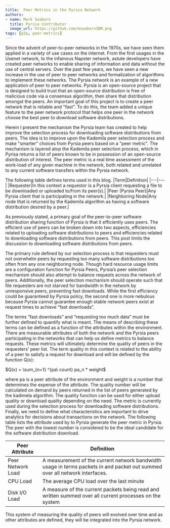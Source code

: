 ```yaml
---
title:  Peer Metrics in the Pyrsia Network
authors:
- name: Mark Seaborn
  title: Pyrsia Contributor
  image_url: https://github.com/mseabornIBM.png
tags: [p2p, peer-metrics]
---
```


Since the advent of peer-to-peer networks in the 1970s, we have seen them applied in a variety of use cases on the internet. From the first usages in the Usenet network, to the infamous Napster network, astute developers have created peer networks to enable sharing of information and data without the use of central servers. Over the past few years, we have seen a new increase in the use of peer to peer networks and formalization of algorithms to implement these networks. The Pyrsia network is an example of a new application of peer to peer networks. Pyrsia is an open-source project that is designed to build trust that an open-source distribution is free of malicious code via a consensus algorithm, then share that distribution amongst the peers. An important goal of this project is to create a peer network that is reliable and "fast". To do this, the team added a unique feature to the peer network protocol that helps one peer in the network choose the best peer to download software distributions.

Herein I present the mechanism the Pyrsia team has created to help improve the selection process for downloading software distributions from peers. The idea is to improve upon the Kademila peer selection process and make "smarter" choices from Pyrsia peers based on a "peer metric". The mechanism is layered atop the Kademila peer selection process, which in Pyrisa returns a list of peers known to be in possession of an open-source distribution of interest. The peer metric is a real time assessment of the work-load of any given machine in the network, both related and unrelated to any current software transfers within the Pyrsia network. 

The following table defines terms used in this blog.
|Term|Definition|
|---|---|
|Requester|In this context a requestor is a Pyrsia client requesting a file to be downloaded or uploaded to/from its peer(s).|
|Peer (Pyrsia Peer)|Any Pyrsia client that is participating in the network.|
|Neighboring Node|Any node that is returned by the Kademila algorithm as having a software distribution desired by a peer.|

As previously stated, a primary goal of the peer-to-peer software distribution sharing function of Pyrsia is that it efficiently uses peers. The efficient use of peers can be broken down into two aspects, efficiencies related to uploading software distributions to peers and efficiencies related to downloading software distributions from peers. This post limits the discussion to downloading software distributions from peers. 

The primary rule defined by our selection process is that requesters must not overwhelm peers by requesting too many software distributions too often from any one neighboring node. Though hard resource usage limits are a configuration function for Pyrsia Peers, Pyrsia’s peer selection mechanism should also attempt to balance requests across the network of peers. Additionally, the peer selection mechanism should operate such that file requesters are not starved for bandwidth in the network by unresponsive peers, preventing fast downloads. While the first efficiency could be guaranteed by Pyrsia policy, the second one is more nebulous because Pyrsia cannot guarantee enough stable network peers exist at request times to achieve “fast downloads”. 

The terms “fast downloads” and “requesting too much data” must be further defined to quantify what is meant. The means of describing these terms can be defined as a function of the attributes within the environment. There are measurable attributes of both the network and the Pyrsia peers participating in the networks that can help us define metrics to balance requests. These metrics will ultimately determine the quality of peers in the requesters' peer list. The term quality in this context is related to the ability of a peer to satisfy a request for download and will be defined by the function Q(x):

$Q(x) = \sum_{n=1} ^{pa\ count} pa_n * weight$

where pa is a peer attribute of the environment and weight is a number that determines the expense of the attribute. The quality number will be calculated on demand by peers returned in the list of peers generated by the kadimela algorithm. The quality function can be used for either upload quality or download quality depending on the need. The metric is currently used during the selection process for downloading software distributions. Finally, we need to define what characteristics are important to drive analytics for decisions about transactions on the network. The following table lists the attribute used by to Pyrsia generate the peer metric in Pyrsia. The peer with the lowest number is considered to be the ideal candidate for the software distribution download.

|Peer Attribute|Definition|
|---|---|
|Peer Network Load|A measurement of the current network bandwidth usage in terms packets in and packet out summed over all network interfaces.|
|CPU Load|The average CPU load over the last minute|
|Disk I/O Load|A measure of the current packets being read and written summed over all current processes on the system|

This system of measuring the quality of peers will evolved over time and as other attributes are defined, they will be integrated into the Pyrsia network.
